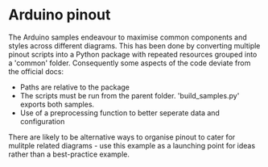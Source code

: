 # Arduino pinout

The Arduino samples endeavour to maximise common components and styles across different diagrams. 
This has been done by converting multiple pinout scripts into a Python package with repeated resources grouped into a 'common' folder.
Consequently some aspects of the code deviate from the official docs:

+ Paths are relative to the package
+ The scripts must be run from the parent folder. 'build_samples.py' exports both samples.
+ Use of a preprocessing function to better seperate data and configuration

There are likely to be alternative ways to organise pinout to cater for mulitple related diagrams - use this example as a launching point for ideas rather than a best-practice example.